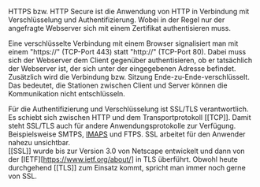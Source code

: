 HTTPS bzw. HTTP Secure ist die Anwendung von HTTP in Verbindung mit Verschlüsselung und Authentifizierung. Wobei in der Regel nur der angefragte Webserver sich mit einem Zertifikat authentisieren muss.

Eine verschlüsselte Verbindung mit einem Browser signalisiert man mit einem "https://" (TCP-Port 443) statt "http://" (TCP-Port 80). Dabei muss sich der Webserver dem Client gegenüber authentisieren, ob er tatsächlich der Webserver ist, der sich unter der eingegebenen Adresse befindet. Zusätzlich wird die Verbindung bzw. Sitzung Ende-zu-Ende-verschlüsselt. Das bedeutet, die Stationen zwischen Client und Server können die Kommunikation nicht entschlüsseln.

Für die Authentifizierung und Verschlüsselung ist SSL/TLS verantwortlich. Es schiebt sich zwischen HTTP und dem Transportprotokoll [[TCP]]. Damit steht SSL/TLS auch für andere Anwendungsprotokolle zur Verfügung. Beispielsweise SMTPS, [IMAPS](IMAP) und FTPS. SSL arbeitet für den Anwender nahezu unsichtbar.  
[[SSL]] wurde bis zur Version 3.0 von Netscape entwickelt und dann von der [IETF][https://www.ietf.org/about/] in TLS überführt. Obwohl heute durchgehend [[TLS]] zum Einsatz kommt, spricht man immer noch gerne von SSL.